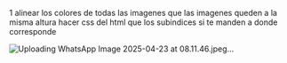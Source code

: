 1 alinear los colores de todas las imagenes
que las imagenes queden a la misma altura
hacer css del html 
que los subindices si te manden a donde corresponde

![Uploading WhatsApp Image 2025-04-23 at 08.11.46.jpeg…]()
